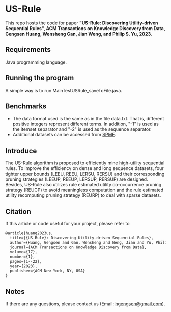 # US-Rule
This repo hosts the code for paper **"US-Rule: Discovering Utility-driven Sequential Rules", ACM Transactions on Knowledge Discovery from Data, Gengsen Huang, Wensheng Gan, Jian Weng, and Philip S. Yu, 2023**.

## Requirements
Java programming language.

## Running the program
A simple way is to run MainTestUSRule_saveToFile.java.

## Benchmarks
- The data format used is the same as in the file data.txt. That is, different positive integers represent different terms. In addition, "-1" is used as the itemset separator and "-2" is used as the sequence separator.
- Additional datasets can be accessed from [SPMF](http://www.philippe-fournier-viger.com/spmf/index.php?link=datasets.php).

## Introduce
The US-Rule algorithm is proposed to efficiently mine high-utility sequential rules. To improve the efficiency on dense and long sequence datasets, four tighter upper bounds (LEEU, REEU, LERSU, RERSU) and their corresponding pruning strategies (LEEUP, REEUP, LERSUP, RERSUP) are designed. Besides, US-Rule also utilizes rule estimated utility co-occurrence pruning strategy (REUCP) to avoid meaningless computation and the rule estimated utility recomputing pruning strategy (REURP) to deal with sparse datasets.

## Citation
If this article or code useful for your project, please refer to
```xml
@article{huang2023us,
  title={{US-Rule}: Discovering Utility-driven Sequential Rules},
  author={Huang, Gengsen and Gan, Wensheng and Weng, Jian and Yu, Philip S.},
  journal={ACM Transactions on Knowledge Discovery from Data},
  volume={17},
  number={1},
  pages={1--22},
  year={2023},
  publisher={ACM New York, NY, USA}
}

```

## Notes
If there are any questions, please contact us (Email: hgengsen@gmail.com).
